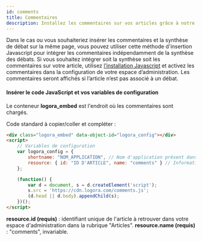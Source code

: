 ```yaml
---
id: comments
title: Commentaires
description: Installez les commentaires sur vos articles grâce à notre code universel Javascript.
---
```


Dans le cas ou vous souhaiteriez insérer les commentaires et la synthèse de débat sur la même page, vous pouvez utiliser cette méthode d'insertion Javascript pour intégrer les commentaires indépendamment de la synthèse des débats. Si vous souhaitez intégrer soit la synthèse soit les commentaires sur votre article, utilisez [l’installation Javascript](installation/javascript-sdk) et activez les commentaires dans la configuration de votre espace d’administration. Les commentaires seront affichés si l’article n’est pas associé à un débat.

#### Insérer le code JavaScript et vos variables de configuration

Le conteneur **logora_embed** est l'endroit où les commentaires sont chargés.

Code standard à copier/coller et compléter :

```html
<div class="logora_embed" data-object-id="logora_config"></div>
<script>
    // Variables de configuration
    var logora_config = {
        shortname: "NOM_APPLICATION", // Nom d'application présent dans votre espace d'administration
        resource: { id: "ID D'ARTICLE", name: "comments" } // Informations de l'article
    };

    (function() {
        var d = document, s = d.createElement('script');
        s.src = 'https://cdn.logora.com/comments.js';
        (d.head || d.body).appendChild(s);
    })();
</script>
```

**resource.id (requis)** : identifiant unique de l'article à retrouver dans votre espace d'administration dans la rubrique "Articles".
**resource.name (requis)** : "comments", invariable.